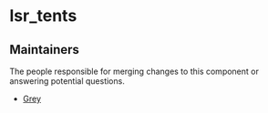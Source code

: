 lsr_tents
=================

## Maintainers

The people responsible for merging changes to this component or answering potential questions.

- [Grey](https://github.com/Grey-Soldierman)
